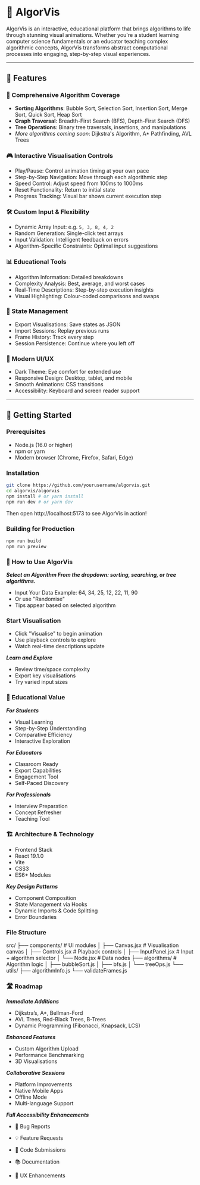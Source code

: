 # 🧮 AlgorVis

AlgorVis is an interactive, educational platform that brings algorithms to life through stunning visual animations. Whether you're a student learning computer science fundamentals or an educator teaching complex algorithmic concepts, AlgorVis transforms abstract computational processes into engaging, step-by-step visual experiences.

---

## 🌟 Features

### 🔄 Comprehensive Algorithm Coverage
- **Sorting Algorithms**: Bubble Sort, Selection Sort, Insertion Sort, Merge Sort, Quick Sort, Heap Sort  
- **Graph Traversal**: Breadth-First Search (BFS), Depth-First Search (DFS)  
- **Tree Operations**: Binary tree traversals, insertions, and manipulations  
- _More algorithms coming soon_: Dijkstra's Algorithm, A* Pathfinding, AVL Trees

### 🎮 Interactive Visualisation Controls
- Play/Pause: Control animation timing at your own pace  
- Step-by-Step Navigation: Move through each algorithmic step  
- Speed Control: Adjust speed from 100ms to 1000ms  
- Reset Functionality: Return to initial state  
- Progress Tracking: Visual bar shows current execution step

### 🛠️ Custom Input & Flexibility
- Dynamic Array Input: e.g. `5, 3, 8, 4, 2`  
- Random Generation: Single-click test arrays  
- Input Validation: Intelligent feedback on errors  
- Algorithm-Specific Constraints: Optimal input suggestions

### 📊 Educational Tools
- Algorithm Information: Detailed breakdowns  
- Complexity Analysis: Best, average, and worst cases  
- Real-Time Descriptions: Step-by-step execution insights  
- Visual Highlighting: Colour-coded comparisons and swaps

### 💾 State Management
- Export Visualisations: Save states as JSON  
- Import Sessions: Replay previous runs  
- Frame History: Track every step  
- Session Persistence: Continue where you left off

### 🎨 Modern UI/UX
- Dark Theme: Eye comfort for extended use  
- Responsive Design: Desktop, tablet, and mobile  
- Smooth Animations: CSS transitions  
- Accessibility: Keyboard and screen reader support

---

## 🚀 Getting Started

### Prerequisites
- Node.js (16.0 or higher)  
- npm or yarn  
- Modern browser (Chrome, Firefox, Safari, Edge)

### Installation

```bash
git clone https://github.com/yourusername/algorvis.git
cd algorvis/algorvis
npm install # or yarn install
npm run dev # or yarn dev
```
Then open http://localhost:5173 to see AlgorVis in action!

### Building for Production
```bash
npm run build
npm run preview
```
### 📖 How to Use AlgorVis
***Select an Algorithm From the dropdown: sorting, searching, or tree algorithms.***

- Input Your Data
    Example: 64, 34, 25, 12, 22, 11, 90
- Or use "Randomise"
- Tips appear based on selected algorithm

### Start Visualisation

- Click "Visualise" to begin animation
- Use playback controls to explore
- Watch real-time descriptions update

***Learn and Explore***
- Review time/space complexity
- Export key visualisations
- Try varied input sizes

### 🧠 Educational Value

***For Students***
- Visual Learning
- Step-by-Step Understanding
- Comparative Efficiency
- Interactive Exploration

***For Educators***
- Classroom Ready
- Export Capabilities
- Engagement Tool
- Self-Paced Discovery

***For Professionals***
- Interview Preparation
- Concept Refresher
- Teaching Tool

### 🏗️ Architecture & Technology

- Frontend Stack
- React 19.1.0
- Vite
- CSS3
- ES6+ Modules

***Key Design Patterns***
- Component Composition
- State Management via Hooks
- Dynamic Imports & Code Splitting
- Error Boundaries

### File Structure
src/
├── components/          # UI modules
│   ├── Canvas.jsx       # Visualisation canvas
│   ├── Controls.jsx     # Playback controls
│   ├── InputPanel.jsx   # Input + algorithm selector
│   └── Node.jsx         # Data nodes
├── algorithms/          # Algorithm logic
│   ├── bubbleSort.js
│   ├── bfs.js
│   └── treeOps.js
└── utils/
    ├── algorithmInfo.js
    └── validateFrames.js

### 🛣️ Roadmap
***Immediate Additions***
- Dijkstra’s, A*, Bellman-Ford
- AVL Trees, Red-Black Trees, B-Trees
- Dynamic Programming (Fibonacci, Knapsack, LCS)

***Enhanced Features***
- Custom Algorithm Upload
- Performance Benchmarking
- 3D Visualisations

***Collaborative Sessions***
- Platform Improvements
- Native Mobile Apps
- Offline Mode
- Multi-language Support

***Full Accessibility Enhancements***

- 🐛 Bug Reports

- 💡 Feature Requests

- 🔧 Code Submissions

- 📚 Documentation

- 🎨 UX Enhancements
